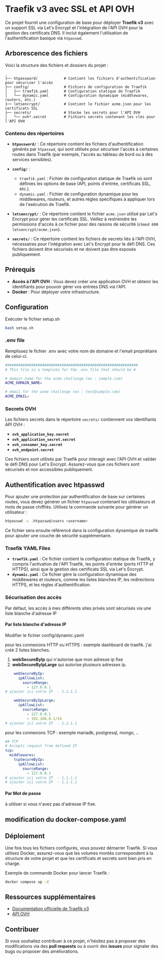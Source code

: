 # Traefik v3 avec SSL et API OVH

Ce projet fournit une configuration de base pour déployer **Traefik v3** avec un support SSL via Let's Encrypt et l'intégration de l'API OVH pour la gestion des certificats DNS. Il inclut également l'utilisation de l'authentification basique via `htpasswd`.

## Arborescence des fichiers

Voici la structure des fichiers et dossiers du projet :

```
.
├── htpassword/            # Contient les fichiers d'authentification pour sécuriser l'accès
├── config/                # Fichiers de configuration de Traefik
│   ├── traefik.yaml       # Configuration statique de Traefik
│   └── dynamic.yaml       # Configuration dynamique (middlewares, routers, etc.)
├── letsencrypt/           # Contient le fichier acme.json pour les certificats SSL
├── secrets/               # Stocke les secrets pour l'API OVH
│   └── ovh*.secret        # Fichiers secrets contenant les clés pour l'API OVH
```

### Contenu des répertoires

- **`htpassword/`** : Ce répertoire contient les fichiers d'authentification générés par `htpasswd`, qui sont utilisés pour sécuriser l'accès à certaines routes dans Traefik (par exemple, l'accès au tableau de bord ou à des services sensibles).
  
- **`config/`** :
  - `traefik.yaml` : Fichier de configuration statique de Traefik où sont définies les options de base (API, points d'entrée, certificats SSL, etc.).
  - `dynamic.yaml` : Fichier de configuration dynamique pour les middlewares, routeurs, et autres règles spécifiques à appliquer lors de l'exécution de Traefik.
  
- **`letsencrypt/`** : Ce répertoire contient le fichier `acme.json` utilisé par Let's Encrypt pour gérer les certificats SSL. Veillez à restreindre les permissions d'accès à ce fichier pour des raisons de sécurité (`chmod 600 letsencrypt/acme.json`).

- **`secrets/`** : Ce répertoire contient les fichiers de secrets liés à l'API OVH, nécessaires pour l'intégration avec Let's Encrypt pour le défi DNS. Ces fichiers doivent être sécurisés et ne doivent pas être exposés publiquement.

## Prérequis

- **Accès à l'API OVH** : Vous devez créer une application OVH et obtenir les identifiants pour pouvoir gérer vos entrées DNS via l'API.
- **Docker** : Pour déployer votre infrastructure.

## Configuration

Exécuter le fichier setup.sh
```bash
bash setup.sh
```

### .env file

Remplissez le fichier .env avec votre nom de domaine et l'email propriétaire de celui-ci.
```bash
#############################################################
# This file is a template for the .env file that should be #

# domain name for the acme challenge (ex : sample.com)
ACME_DOMAIN_NAME=

# email for the acme challenge (ex : test@sample.com)
ACME_EMAIL=
```

### Secrets OVH

Les fichiers secrets dans le répertoire `secrets/` contiennent vos identifiants API OVH :

- **`ovh_application_key.secret`**
- **`ovh_application_secret.secret`**
- **`ovh_consumer_key.secret`**
- **`ovh_endpoint.secret`**
  
Ces fichiers sont utilisés par Traefik pour interagir avec l'API OVH et valider le défi DNS pour Let's Encrypt. Assurez-vous que ces fichiers sont sécurisés et non accessibles publiquement.

## Authentification avec htpasswd

Pour ajouter une protection par authentification de base sur certaines routes, vous devez générer un fichier `htpasswd` contenant les utilisateurs et mots de passe chiffrés. Utilisez la commande suivante pour générer un utilisateur :

```bash
htpasswd -c .htpasswd/users <username>
```

Ce fichier sera ensuite référencé dans la configuration dynamique de traefik pour ajouter une couche de sécurité supplémentaire.


### Traefik YAML Files

- **`traefik.yaml`** : Ce fichier contient la configuration statique de Traefik, y compris l'activation de l'API Traefik, les points d'entrée (ports HTTP et HTTPS), ainsi que la gestion des certificats SSL via Let's Encrypt.
- **`dynamic.yaml`** : Ce fichier gère la configuration dynamique des middlewares et routeurs, comme les listes blanches IP, les redirections HTTPS, et les règles d'authentification.

### Sécurisation des accès

Par défaut, les accès à mes différents sites privés sont sécurisés via une liste blanche d'adresse IP

#### Par liste blanche d'adresse IP

Modifier le fichier config/dynamic.yaml

pour les connexions HTTP ou HTTPS : exemple dashboard de traefik.
j'ai créé 2 listes blanches. 
1. **webSecureByIp** qui n'autorise que mon adresse ip fixe
2. **webSecureByIpLarge** qui autorise plusieurs adresses ip.
   
```yaml
    webSecureByIp:
      ipAllowList:
        sourceRange:
          - 127.0.0.1
# ajouter ici votre IP  - 1.1.1.1

    webSecureByIpLarge:
      ipAllowList:
        sourceRange:
          - 127.0.0.1
          - 192.168.0.1/24
# ajouter ici votre IP  - 1.1.1.1

```


pour les connexions TCP : exemple mariadb, postgresql, mongo, ..
```yaml
## TCP
# Accepts request from defined IP
tcp:
  middlewares:
    tcpSecureByIp:
      ipAllowList:
        sourceRange:
          - 127.0.0.1
# ajouter ici votre IP  - 1.1.1.1
# ajouter ici votre IP  - 1.1.1.1
```

#### Par Mot de passe

à utiliser si vous n'avez pas d'adresse IP fixe.

## modification du docker-compose.yaml



## Déploiement

Une fois tous les fichiers configurés, vous pouvez démarrer Traefik. Si vous utilisez Docker, assurez-vous que les volumes montés correspondent à la structure de votre projet et que les certificats et secrets sont bien pris en charge.

Exemple de commande Docker pour lancer Traefik :
```bash
docker compose up -d
```

## Ressources supplémentaires

- [Documentation officielle de Traefik v3](https://doc.traefik.io/traefik/)
- [API OVH](https://api.ovh.com/)

## Contribuer

Si vous souhaitez contribuer à ce projet, n'hésitez pas à proposer des modifications via des **pull requests** ou à ouvrir des **issues** pour signaler des bugs ou proposer des améliorations.

